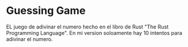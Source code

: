 # Guessing Game
EL juego de adivinar el numero hecho en el libro de Rust "The Rust Programming Language". En mi version soloamente hay 10 intentos para adivinar el numero.
